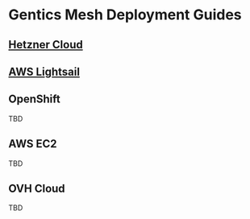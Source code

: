 # Gentics Mesh Deployment Guides

## [Hetzner Cloud](hetzner-cloud/README.md)

## [AWS Lightsail](aws-lightsail/README.md)

## OpenShift

TBD

## AWS EC2

TBD

## OVH Cloud

TBD